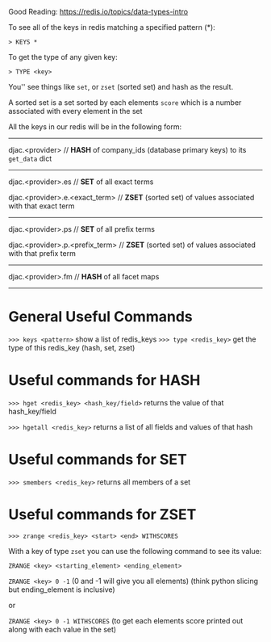 Good Reading:
https://redis.io/topics/data-types-intro


To see all of the keys in redis matching a specified pattern (*):

```> KEYS *```

To get the type of any given key:

```> TYPE <key>```

You'' see things like  `set`, or `zset` (sorted set) and hash as the result.

A sorted set is a set sorted by each elements `score` which is a number associated with every element in the set

All the keys in our redis will be in the following form:


***

djac.\<provider\> // **HASH** of company_ids (database primary keys) to its `get_data` dict

***

djac.\<provider\>.es // **SET** of all exact terms

djac.\<provider\>.e.\<exact_term\> // **ZSET** (sorted set) of values associated with that exact term

***

djac.\<provider\>.ps // **SET** of all prefix terms

djac.\<provider\>.p.\<prefix_term\> // **ZSET** (sorted set) of values associated with that prefix term

***

djac.\<provider\>.fm // **HASH** of all facet maps

***

# General Useful Commands
`>>> keys <pattern>` show a list of redis_keys
`>>> type <redis_key>` get the type of this redis_key (hash, set, zset)

# Useful commands for HASH
`>>> hget <redis_key> <hash_key/field>` returns the value of that hash_key/field

`>>> hgetall <redis_key>` returns a list of all fields and values of that hash

# Useful commands for SET
`>>> smembers <redis_key>` returns all members of a set

# Useful commands for ZSET
`>>> zrange <redis_key> <start> <end> WITHSCORES`




With a key of type `zset` you can use the following command to see its value:

```ZRANGE <key> <starting_element> <ending_element>```

```ZRANGE <key> 0 -1``` (0 and -1 will give you all elements) (think python slicing but ending_element is inclusive)

or

```ZRANGE <key> 0 -1 WITHSCORES``` (to get each elements score printed out along with each value in the set)

